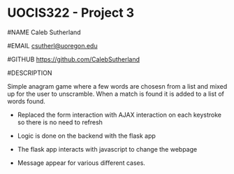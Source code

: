 # UOCIS322 - Project 3 #

#NAME
Caleb Sutherland

#EMAIL
csutherl@uoregon.edu

#GITHUB
https://github.com/CalebSutherland

#DESCRIPTION

Simple anagram game where a few words are chosesn from a list and mixed up for the user to unscramble. When a match is found it is added to a list of words found.

* Replaced the form interaction with AJAX interaction on each keystroke so there is no need to refresh

* Logic is done on the backend with the flask app

* The flask app interacts with javascript to change the webpage

* Message appear for various different cases.
